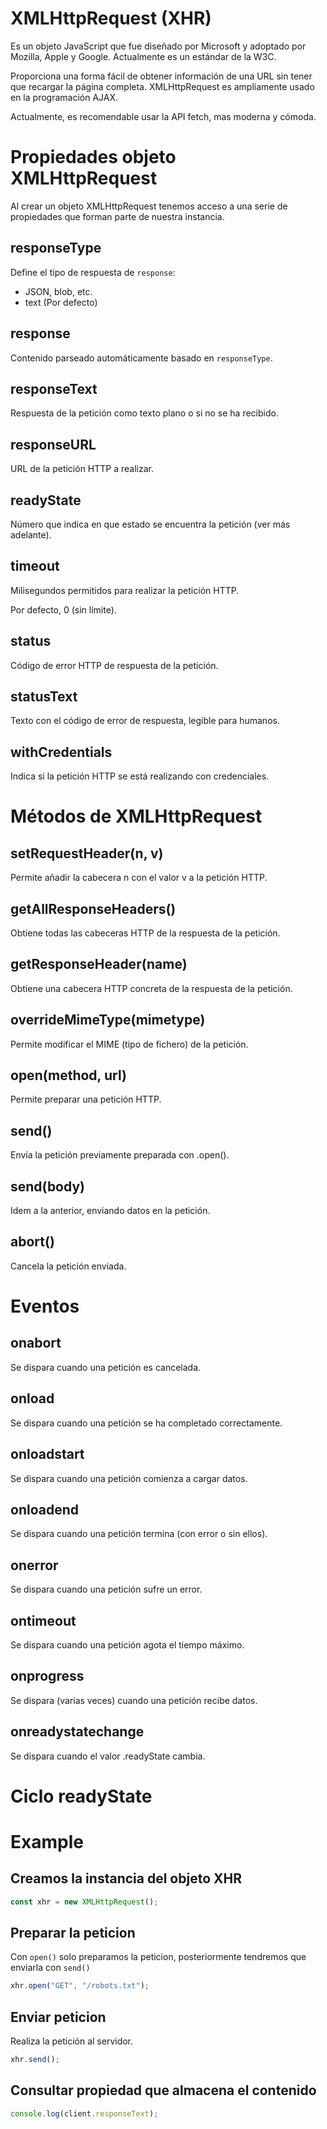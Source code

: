 # XMLHttpRequest (XHR)

Es un objeto JavaScript que fue diseñado por Microsoft y adoptado por Mozilla, Apple y Google. Actualmente es un estándar de la W3C.

Proporciona una forma fácil de obtener información de una URL sin tener que recargar la página completa. XMLHttpRequest es ampliamente usado en la programación AJAX.

Actualmente, es recomendable usar la API fetch, mas moderna y cómoda.

# Propiedades objeto XMLHttpRequest

Al crear un objeto XMLHttpRequest tenemos acceso a una serie de propiedades que forman parte de nuestra instancia.

## responseType

Define el tipo de respuesta de `response`:

- JSON, blob, etc.
- text (Por defecto)

## response

Contenido parseado automáticamente basado en `responseType`.

## responseText

Respuesta de la petición como texto plano o si no se ha recibido.

## responseURL

URL de la petición HTTP a realizar.

## readyState

Número que indica en que estado se encuentra la petición (ver más adelante).

## timeout

Milisegundos permitidos para realizar la petición HTTP.

Por defecto, 0 (sin límite).

## status

Código de error HTTP de respuesta de la petición.

## statusText

Texto con el código de error de respuesta, legible para humanos.

## withCredentials

Indica si la petición HTTP se está realizando con credenciales.

# Métodos de XMLHttpRequest

## setRequestHeader(n, v)

Permite añadir la cabecera n con el valor v a la petición HTTP.

## getAllResponseHeaders()

Obtiene todas las cabeceras HTTP de la respuesta de la petición.

## getResponseHeader(name)

Obtiene una cabecera HTTP concreta de la respuesta de la petición.

## overrideMimeType(mimetype)

Permite modificar el MIME (tipo de fichero) de la petición.

## open(method, url)

Permite preparar una petición HTTP.

## send()

Envía la petición previamente preparada con .open().

## send(body)

Idem a la anterior, enviando datos en la petición.

## abort()

Cancela la petición enviada.

# Eventos

## onabort

Se dispara cuando una petición es cancelada.

## onload

Se dispara cuando una petición se ha completado correctamente.

## onloadstart

Se dispara cuando una petición comienza a cargar datos.

## onloadend

Se dispara cuando una petición termina (con error o sin ellos).

## onerror

Se dispara cuando una petición sufre un error.

## ontimeout

Se dispara cuando una petición agota el tiempo máximo.

## onprogress

Se dispara (varias veces) cuando una petición recibe datos.

## onreadystatechange

Se dispara cuando el valor .readyState cambia.

# Ciclo readyState

# Example

## Creamos la instancia del objeto XHR

```js
const xhr = new XMLHttpRequest();
```

## Preparar la peticion

Con `open()` solo preparamos la peticion, posteriormente tendremos que enviarla con `send()`

```js
xhr.open("GET", "/robots.txt");
```

## Enviar peticion

Realiza la petición al servidor.

```js
xhr.send();
```

## Consultar propiedad que almacena el contenido

```js
console.log(client.responseText);
```
